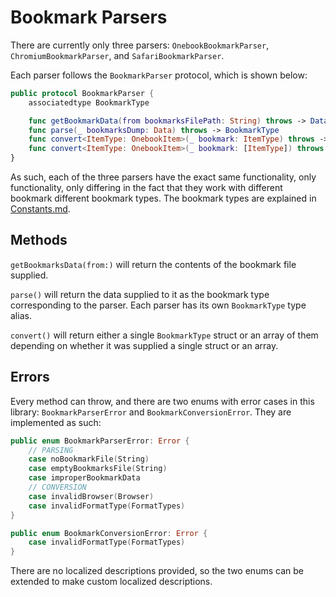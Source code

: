 # Bookmark Parsers

There are currently only three parsers: `OnebookBookmarkParser`,
`ChromiumBookmarkParser`, and `SafariBookmarkParser`.

Each parser follows the `BookmarkParser` protocol, which is shown below:

```swift
public protocol BookmarkParser {
    associatedtype BookmarkType

    func getBookmarkData(from bookmarksFilePath: String) throws -> Data
    func parse(_ bookmarksDump: Data) throws -> BookmarkType
    func convert<ItemType: OnebookItem>(_ bookmark: ItemType) throws -> BookmarkType
    func convert<ItemType: OnebookItem>(_ bookmark: [ItemType]) throws -> [BookmarkType]
}
```

As such, each of the three parsers have the exact same functionality, only
functionality, only differing in the fact that they work with different
bookmark different bookmark types. The bookmark types are explained in
[Constants.md](./Constants.md).

## Methods

`getBookmarksData(from:)` will return the contents of the bookmark file
supplied.

`parse()` will return the data supplied to it as the bookmark type
corresponding to the parser. Each parser has its own `BookmarkType` type alias.

`convert()` will return either a single `BookmarkType` struct or an array of
them depending on whether it was supplied a single struct or an array.

## Errors

Every method can throw, and there are two enums with error cases in this
library: `BookmarkParserError` and `BookmarkConversionError`. They are
implemented as such:

```swift
public enum BookmarkParserError: Error {
    // PARSING
    case noBookmarkFile(String)
    case emptyBookmarksFile(String)
    case improperBookmarkData
    // CONVERSION
    case invalidBrowser(Browser)
    case invalidFormatType(FormatTypes)
}

public enum BookmarkConversionError: Error {
    case invalidFormatType(FormatTypes)
}
```

There are no localized descriptions provided, so the two enums can be extended
to make custom localized descriptions.

